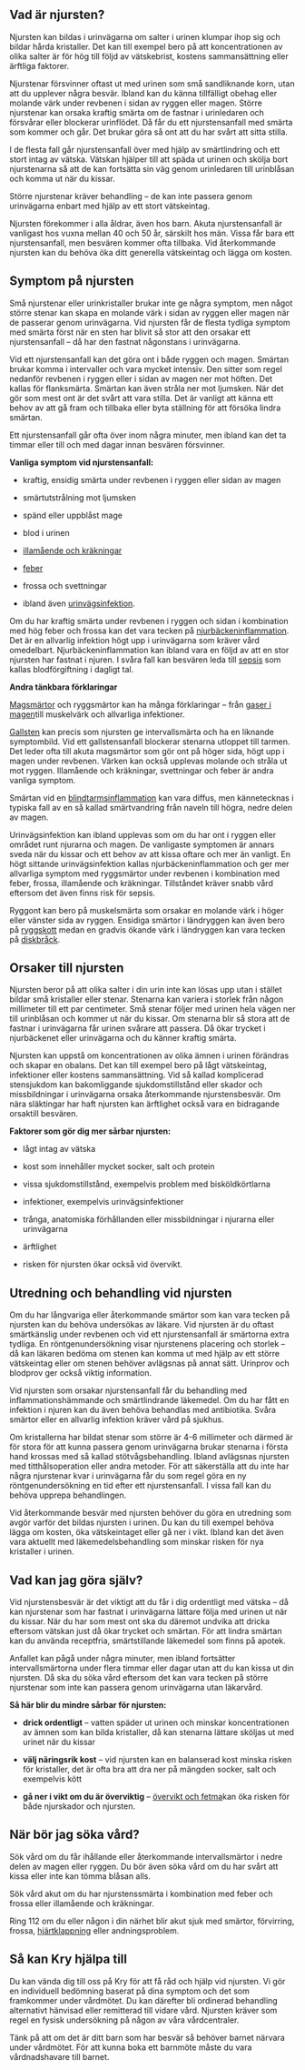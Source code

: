 Vad är njursten?
----------------

Njursten kan bildas i urinvägarna om salter i urinen klumpar ihop sig och bildar hårda kristaller. Det kan till exempel bero på att koncentrationen av olika salter är för hög till följd av vätskebrist, kostens sammansättning eller ärftliga faktorer.

Njurstenar försvinner oftast ut med urinen som små sandliknande korn, utan att du upplever några besvär. Ibland kan du känna tillfälligt obehag eller molande värk under revbenen i sidan av ryggen eller magen. Större njurstenar kan orsaka kraftig smärta om de fastnar i urinledaren och försvårar eller blockerar urinflödet. Då får du ett njurstensanfall med smärta som kommer och går. Det brukar göra så ont att du har svårt att sitta stilla.

I de flesta fall går njurstensanfall över med hjälp av smärtlindring och ett stort intag av vätska. Vätskan hjälper till att späda ut urinen och skölja bort njurstenarna så att de kan fortsätta sin väg genom urinledaren till urinblåsan och komma ut när du kissar.

Större njurstenar kräver behandling – de kan inte passera genom urinvägarna enbart med hjälp av ett stort vätskeintag.

Njursten förekommer i alla åldrar, även hos barn. Akuta njurstensanfall är vanligast hos vuxna mellan 40 och 50 år, särskilt hos män. Vissa får bara ett njurstensanfall, men besvären kommer ofta tillbaka. Vid återkommande njursten kan du behöva öka ditt generella vätskeintag och lägga om kosten.

Symptom på njursten
-------------------

Små njurstenar eller urinkristaller brukar inte ge några symptom, men något större stenar kan skapa en molande värk i sidan av ryggen eller magen när de passerar genom urinvägarna. Vid njursten får de flesta tydliga symptom med smärta först när en sten har blivit så stor att den orsakar ett njurstensanfall – då har den fastnat någonstans i urinvägarna.

Vid ett njurstensanfall kan det göra ont i både ryggen och magen. Smärtan brukar komma i intervaller och vara mycket intensiv. Den sitter som regel nedanför revbenen i ryggen eller i sidan av magen ner mot höften. Det kallas för flanksmärta. Smärtan kan även stråla ner mot ljumsken. När det gör som mest ont är det svårt att vara stilla. Det är vanligt att känna ett behov av att gå fram och tillbaka eller byta ställning för att försöka lindra smärtan.

Ett njurstensanfall går ofta över inom några minuter, men ibland kan det ta timmar eller till och med dagar innan besvären försvinner.

**Vanliga symptom vid njurstensanfall:**

*   kraftig, ensidig smärta under revbenen i ryggen eller sidan av magen
    
*   smärtutstrålning mot ljumsken
    
*   spänd eller uppblåst mage
    
*   blod i urinen
    
*   [illamående och kräkningar](https://www.kry.se/fakta/mage-och-tarm/illamaende/ "illamaende-och-krakningar")
    
*   [feber](https://www.kry.se/fakta/infektioner/feber/ "feber")
    
*   frossa och svettningar
    
*   ibland även [urinvägsinfektion](https://www.kry.se/fakta/infektioner/urinvagsinfektion/ "urinvagsinfektion").
    

Om du har kraftig smärta under revbenen i ryggen och sidan i kombination med hög feber och frossa kan det vara tecken på [njurbäckeninflammation](https://www.kry.se/fakta/infektioner/njurbackeninflammation/ "njurbackeninflammation"). Det är en allvarlig infektion högt upp i urinvägarna som kräver vård omedelbart. Njurbäckeninflammation kan ibland vara en följd av att en stor njursten har fastnat i njuren. I svåra fall kan besvären leda till [sepsis](https://www.kry.se/fakta/infektioner/sepsis/ "sepsis") som kallas blodförgiftning i dagligt tal.

**Andra tänkbara förklaringar**

[Magsmärtor](https://www.kry.se/fakta/mage-och-tarm/ont-i-magen/ "magsmartor") och ryggsmärtor kan ha många förklaringar – från [gaser i magen](https://www.kry.se/fakta/mage-och-tarm/gallsten/ "gaser-i-magen")till muskelvärk och allvarliga infektioner.

[Gallsten](https://www.kry.se/fakta/mage-och-tarm/gallsten/ "gallsten") kan precis som njursten ge intervallsmärta och ha en liknande symptombild. Vid ett gallstensanfall blockerar stenarna utloppet till tarmen. Det leder ofta till akuta magsmärtor som gör ont på höger sida, högt upp i magen under revbenen. Värken kan också upplevas molande och stråla ut mot ryggen. Illamående och kräkningar, svettningar och feber är andra vanliga symptom.

Smärtan vid en [blindtarmsinflammation](https://www.kry.se/fakta/mage-och-tarm/blindtarmsinflammation/ "blindtarmsinflammation") kan vara diffus, men kännetecknas i typiska fall av en så kallad smärtvandring från naveln till högra, nedre delen av magen.

Urinvägsinfektion kan ibland upplevas som om du har ont i ryggen eller området runt njurarna och magen. De vanligaste symptomen är annars sveda när du kissar och ett behov av att kissa oftare och mer än vanligt. En högt sittande urinvägsinfektion kallas njurbäckeninflammation och ger mer allvarliga symptom med ryggsmärtor under revbenen i kombination med feber, frossa, illamående och kräkningar. Tillståndet kräver snabb vård eftersom det även finns risk för sepsis.

Ryggont kan bero på muskelsmärta som orsakar en molande värk i höger eller vänster sida av ryggen. Ensidiga smärtor i ländryggen kan även bero på [ryggskott](https://www.kry.se/fakta/smarta-och-vark/ryggskott/ "ryggskott") medan en gradvis ökande värk i ländryggen kan vara tecken på [diskbråck](https://www.kry.se/fakta/leder-muskler-och-skelett/diskbrack/ "diskbrack").

Orsaker till njursten
---------------------

Njursten beror på att olika salter i din urin inte kan lösas upp utan i stället bildar små kristaller eller stenar. Stenarna kan variera i storlek från någon millimeter till ett par centimeter. Små stenar följer med urinen hela vägen ner till urinblåsan och kommer ut när du kissar. Om stenarna blir så stora att de fastnar i urinvägarna får urinen svårare att passera. Då ökar trycket i njurbäckenet eller urinvägarna och du känner kraftig smärta.

Njursten kan uppstå om koncentrationen av olika ämnen i urinen förändras och skapar en obalans. Det kan till exempel bero på lågt vätskeintag, infektioner eller kostens sammansättning. Vid så kallad komplicerad stensjukdom kan bakomliggande sjukdomstillstånd eller skador och missbildningar i urinvägarna orsaka återkommande njurstensbesvär. Om nära släktingar har haft njursten kan ärftlighet också vara en bidragande orsaktill besvären.

**Faktorer som gör dig mer sårbar njursten:**

*   lågt intag av vätska
    
*   kost som innehåller mycket socker, salt och protein
    
*   vissa sjukdomstillstånd, exempelvis problem med bisköldkörtlarna
    
*   infektioner, exempelvis urinvägsinfektioner
    
*   trånga, anatomiska förhållanden eller missbildningar i njurarna eller urinvägarna
    
*   ärftlighet
    
*   risken för njursten ökar också vid övervikt.
    

Utredning och behandling vid njursten
-------------------------------------

Om du har långvariga eller återkommande smärtor som kan vara tecken på njursten kan du behöva undersökas av läkare. Vid njursten är du oftast smärtkänslig under revbenen och vid ett njurstensanfall är smärtorna extra tydliga. En röntgenundersökning visar njurstenens placering och storlek – då kan läkaren bedöma om stenen kan komma ut med hjälp av ett större vätskeintag eller om stenen behöver avlägsnas på annat sätt. Urinprov och blodprov ger också viktig information.

Vid njursten som orsakar njurstensanfall får du behandling med inflammationshämmande och smärtlindrande läkemedel. Om du har fått en infektion i njuren kan du även behöva behandlas med antibiotika. Svåra smärtor eller en allvarlig infektion kräver vård på sjukhus.

Om kristallerna har bildat stenar som större är 4-6 millimeter och därmed är för stora för att kunna passera genom urinvägarna brukar stenarna i första hand krossas med så kallad stötvågsbehandling. Ibland avlägsnas njursten med titthålsoperation eller andra metoder. För att säkerställa att du inte har några njurstenar kvar i urinvägarna får du som regel göra en ny röntgenundersökning en tid efter ett njurstensanfall. I vissa fall kan du behöva upprepa behandlingen.

Vid återkommande besvär med njursten behöver du göra en utredning som avgör varför det bildas njursten i urinen. Du kan du till exempel behöva lägga om kosten, öka vätskeintaget eller gå ner i vikt. Ibland kan det även vara aktuellt med läkemedelsbehandling som minskar risken för nya kristaller i urinen.

Vad kan jag göra själv?
-----------------------

Vid njurstensbesvär är det viktigt att du får i dig ordentligt med vätska – då kan njurstenar som har fastnat i urinvägarna lättare följa med urinen ut när du kissar. När du har som mest ont ska du däremot undvika att dricka eftersom vätskan just då ökar trycket och smärtan. För att lindra smärtan kan du använda receptfria, smärtstillande läkemedel som finns på apotek.

Anfallet kan pågå under några minuter, men ibland fortsätter intervallsmärtorna under flera timmar eller dagar utan att du kan kissa ut din njursten. Då ska du söka vård eftersom det kan vara tecken på större njurstenar som inte kan passera genom urinvägarna utan läkarvård.

**Så här blir du mindre sårbar för njursten:**

*   **drick ordentligt** – vatten späder ut urinen och minskar koncentrationen av ämnen som kan bilda kristaller, då kan stenarna lättare sköljas ut med urinet när du kissar
    
*   **välj näringsrik kost** – vid njursten kan en balanserad kost minska risken för kristaller, det är ofta bra att dra ner på mängden socker, salt och exempelvis kött
    
*   **gå ner i vikt om du är överviktig** – [övervikt och fetma](https://www.kry.se/fakta/ovrigt/overvikt-och-fetma/ "overvikt-och-fetma")kan öka risken för både njurskador och njursten.
    

När bör jag söka vård?
----------------------

Sök vård om du får ihållande eller återkommande intervallsmärtor i nedre delen av magen eller ryggen. Du bör även söka vård om du har svårt att kissa eller inte kan tömma blåsan alls.

Sök vård akut om du har njurstenssmärta i kombination med feber och frossa eller illamående och kräkningar.

Ring 112 om du eller någon i din närhet blir akut sjuk med smärtor, förvirring, frossa, [hjärtklappning](https://www.kry.se/fakta/hjart-och-karlsjukdomar/hjartklappning/ "hjartklappning") eller andningsproblem.

Så kan Kry hjälpa till
----------------------

Du kan vända dig till oss på Kry för att få råd och hjälp vid njursten. Vi gör en individuell bedömning baserat på dina symptom och det som framkommer under vårdmötet. Du kan därefter bli ordinerad behandling alternativt hänvisad eller remitterad till vidare vård. Njursten kräver som regel en fysisk undersökning på någon av våra vårdcentraler.

Tänk på att om det är ditt barn som har besvär så behöver barnet närvara under vårdmötet. För att kunna boka ett barnmöte måste du vara vårdnadshavare till barnet.